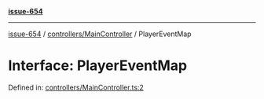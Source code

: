 [**issue-654**](README.md)

***

[issue-654](README.md) / [controllers/MainController](controllers-MainController.md) / PlayerEventMap

# Interface: PlayerEventMap

Defined in: [controllers/MainController.ts:2](https://github.com/typedoc2md/typedoc-plugin-markdown-scratchpad/blob/48b5b9ad70e31a4945755ce259ea933839e4cb5c/issues/654/src/controllers/MainController.ts#L2)
